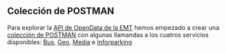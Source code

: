 ## Colección de POSTMAN

Para explorar la [API de OpenData de la EMT](http://opendata.emtmadrid.es/Servicios-web) hemos empezado a crear una [colección de POSTMAN](https://www.getpostman.com/) con algunas llamandas a los cuatros servicios disponibles: [Bus](http://opendata.emtmadrid.es/Servicios-web/BUS), [Geo](http://opendata.emtmadrid.es/Servicios-web/GEO), [Media](http://opendata.emtmadrid.es/Servicios-web/MEDIA) e [Inforparking](http://opendata.emtmadrid.es/Servicios-web/PARKING)
